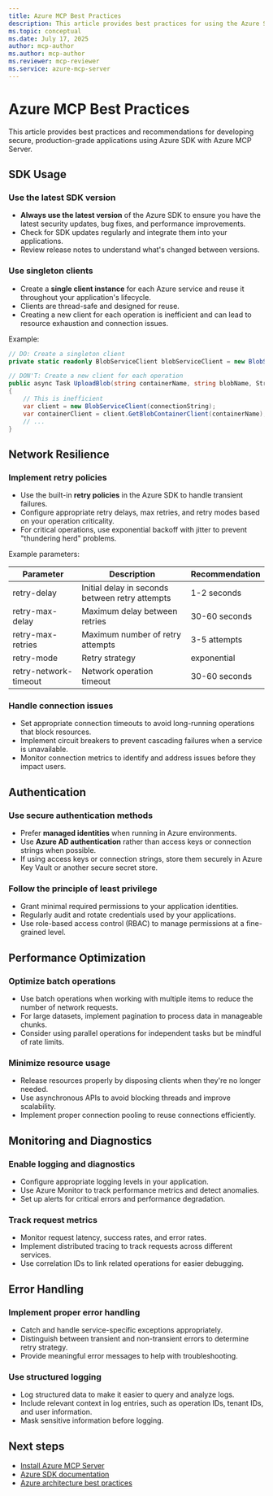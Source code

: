 ```yaml
---
title: Azure MCP Best Practices
description: This article provides best practices for using the Azure SDK with Azure MCP Server.
ms.topic: conceptual
ms.date: July 17, 2025
author: mcp-author
ms.author: mcp-author
ms.reviewer: mcp-reviewer
ms.service: azure-mcp-server
---
```


# Azure MCP Best Practices

This article provides best practices and recommendations for developing secure, production-grade applications using Azure SDK with Azure MCP Server.

## SDK Usage

### Use the latest SDK version

- **Always use the latest version** of the Azure SDK to ensure you have the latest security updates, bug fixes, and performance improvements.
- Check for SDK updates regularly and integrate them into your applications.
- Review release notes to understand what's changed between versions.

### Use singleton clients

- Create a **single client instance** for each Azure service and reuse it throughout your application's lifecycle.
- Clients are thread-safe and designed for reuse.
- Creating a new client for each operation is inefficient and can lead to resource exhaustion and connection issues.

Example:

```csharp
// DO: Create a singleton client
private static readonly BlobServiceClient blobServiceClient = new BlobServiceClient(connectionString);

// DON'T: Create a new client for each operation
public async Task UploadBlob(string containerName, string blobName, Stream content)
{
    // This is inefficient
    var client = new BlobServiceClient(connectionString); 
    var containerClient = client.GetBlobContainerClient(containerName);
    // ...
}
```

## Network Resilience

### Implement retry policies

- Use the built-in **retry policies** in the Azure SDK to handle transient failures.
- Configure appropriate retry delays, max retries, and retry modes based on your operation criticality.
- For critical operations, use exponential backoff with jitter to prevent "thundering herd" problems.

Example parameters:

| Parameter | Description | Recommendation |
|-----------|-------------|---------------|
| retry-delay | Initial delay in seconds between retry attempts | 1-2 seconds |
| retry-max-delay | Maximum delay between retries | 30-60 seconds |
| retry-max-retries | Maximum number of retry attempts | 3-5 attempts |
| retry-mode | Retry strategy | exponential |
| retry-network-timeout | Network operation timeout | 30-60 seconds |

### Handle connection issues

- Set appropriate connection timeouts to avoid long-running operations that block resources.
- Implement circuit breakers to prevent cascading failures when a service is unavailable.
- Monitor connection metrics to identify and address issues before they impact users.

## Authentication

### Use secure authentication methods

- Prefer **managed identities** when running in Azure environments.
- Use **Azure AD authentication** rather than access keys or connection strings when possible.
- If using access keys or connection strings, store them securely in Azure Key Vault or another secure secret store.

### Follow the principle of least privilege

- Grant minimal required permissions to your application identities.
- Regularly audit and rotate credentials used by your applications.
- Use role-based access control (RBAC) to manage permissions at a fine-grained level.

## Performance Optimization

### Optimize batch operations

- Use batch operations when working with multiple items to reduce the number of network requests.
- For large datasets, implement pagination to process data in manageable chunks.
- Consider using parallel operations for independent tasks but be mindful of rate limits.

### Minimize resource usage

- Release resources properly by disposing clients when they're no longer needed.
- Use asynchronous APIs to avoid blocking threads and improve scalability.
- Implement proper connection pooling to reuse connections efficiently.

## Monitoring and Diagnostics

### Enable logging and diagnostics

- Configure appropriate logging levels in your application.
- Use Azure Monitor to track performance metrics and detect anomalies.
- Set up alerts for critical errors and performance degradation.

### Track request metrics

- Monitor request latency, success rates, and error rates.
- Implement distributed tracing to track requests across different services.
- Use correlation IDs to link related operations for easier debugging.

## Error Handling

### Implement proper error handling

- Catch and handle service-specific exceptions appropriately.
- Distinguish between transient and non-transient errors to determine retry strategy.
- Provide meaningful error messages to help with troubleshooting.

### Use structured logging

- Log structured data to make it easier to query and analyze logs.
- Include relevant context in log entries, such as operation IDs, tenant IDs, and user information.
- Mask sensitive information before logging.

## Next steps

- [Install Azure MCP Server](../install-mcp-server.md)
- [Azure SDK documentation](https://learn.microsoft.com/en-us/azure/developer/sdk/)
- [Azure architecture best practices](https://learn.microsoft.com/en-us/azure/architecture/best-practices/)
